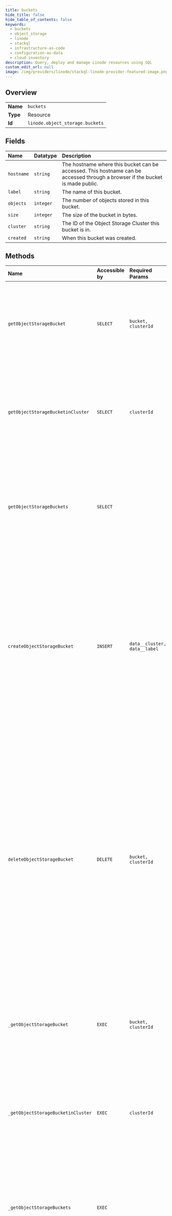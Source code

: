 ```yaml
---
title: buckets
hide_title: false
hide_table_of_contents: false
keywords:
  - buckets
  - object_storage
  - linode    
  - stackql
  - infrastructure-as-code
  - configuration-as-data
  - cloud inventory
description: Query, deploy and manage Linode resources using SQL
custom_edit_url: null
image: /img/providers/linode/stackql-linode-provider-featured-image.png
---
```

  
    

## Overview
<table><tbody>
<tr><td><b>Name</b></td><td><code>buckets</code></td></tr>
<tr><td><b>Type</b></td><td>Resource</td></tr>
<tr><td><b>Id</b></td><td><code>linode.object_storage.buckets</code></td></tr>
</tbody></table>

## Fields
| Name | Datatype | Description |
|:-----|:---------|:------------|
| `hostname` | `string` | The hostname where this bucket can be accessed. This hostname can be accessed through a browser if the bucket is made public.<br /> |
| `label` | `string` | The name of this bucket. |
| `objects` | `integer` | The number of objects stored in this bucket.<br /> |
| `size` | `integer` | The size of the bucket in bytes. |
| `cluster` | `string` | The ID of the Object Storage Cluster this bucket is in. |
| `created` | `string` | When this bucket was created. |
## Methods
| Name | Accessible by | Required Params | Description |
|:-----|:--------------|:----------------|:------------|
| `getObjectStorageBucket` | `SELECT` | `bucket, clusterId` | Returns a single Object Storage Bucket.<br /><br /><br />This endpoint is available for convenience. It is recommended that instead you<br />use the more [fully-featured S3 API](https://docs.ceph.com/en/latest/radosgw/s3/bucketops/#get-bucket) directly.<br /> |
| `getObjectStorageBucketinCluster` | `SELECT` | `clusterId` | Returns a list of Buckets in this cluster belonging to this Account.<br /><br /><br />This endpoint is available for convenience. It is recommended that instead you<br />use the more [fully-featured S3 API](https://docs.ceph.com/en/latest/radosgw/s3/bucketops/#get-bucket) directly.<br /> |
| `getObjectStorageBuckets` | `SELECT` |  | Returns a paginated list of all Object Storage Buckets that you own.<br /><br /><br />This endpoint is available for convenience. It is recommended that instead you<br />use the more [fully-featured S3 API](https://docs.ceph.com/en/latest/radosgw/s3/serviceops/#list-buckets) directly.<br /> |
| `createObjectStorageBucket` | `INSERT` | `data__cluster, data__label` | Creates an Object Storage Bucket in the specified cluster.<br /><br />Accounts with negative balances cannot access this command.<br /><br />If the bucket already exists and is owned by you, this endpoint returns a `200` response with that bucket as if it had just been created.<br /><br />This endpoint is available for convenience. It is recommended that instead you use the more [fully-featured S3 API](https://docs.ceph.com/en/latest/radosgw/s3/bucketops/#put-bucket) directly.<br /> |
| `deleteObjectStorageBucket` | `DELETE` | `bucket, clusterId` | Removes a single bucket.<br /><br />Bucket objects must be removed prior to removing the bucket. While buckets containing objects _may_ be<br />deleted using the [s3cmd command-line tool](/docs/products/storage/object-storage/guides/s3cmd/#delete-a-bucket), such operations<br />can fail if the bucket contains too many objects. The recommended<br />way to empty large buckets is to use the [S3 API to configure lifecycle policies](https://docs.ceph.com/en/latest/radosgw/bucketpolicy/#) that<br />remove all objects, then delete the bucket.<br /><br />This endpoint is available for convenience. It is recommended that instead you<br />use the more [fully-featured S3 API](https://docs.ceph.com/en/latest/radosgw/s3/bucketops/#delete-bucket) directly.<br /> |
| `_getObjectStorageBucket` | `EXEC` | `bucket, clusterId` | Returns a single Object Storage Bucket.<br /><br /><br />This endpoint is available for convenience. It is recommended that instead you<br />use the more [fully-featured S3 API](https://docs.ceph.com/en/latest/radosgw/s3/bucketops/#get-bucket) directly.<br /> |
| `_getObjectStorageBucketinCluster` | `EXEC` | `clusterId` | Returns a list of Buckets in this cluster belonging to this Account.<br /><br /><br />This endpoint is available for convenience. It is recommended that instead you<br />use the more [fully-featured S3 API](https://docs.ceph.com/en/latest/radosgw/s3/bucketops/#get-bucket) directly.<br /> |
| `_getObjectStorageBuckets` | `EXEC` |  | Returns a paginated list of all Object Storage Buckets that you own.<br /><br /><br />This endpoint is available for convenience. It is recommended that instead you<br />use the more [fully-featured S3 API](https://docs.ceph.com/en/latest/radosgw/s3/serviceops/#list-buckets) directly.<br /> |
| `_viewObjectStorageBucketACL` | `EXEC` | `bucket, clusterId` | View an Object's configured Access Control List (ACL) in this Object Storage bucket.<br />ACLs define who can access your buckets and objects and specify the level of access<br />granted to those users.<br /><br /><br />This endpoint is available for convenience. It is recommended that instead you<br />use the more [fully-featured S3 API](https://docs.ceph.com/en/latest/radosgw/s3/objectops/#get-object-acl) directly.<br /> |
| `modifyObjectStorageBucketAccess` | `EXEC` | `bucket, clusterId` | Allows changing basic Cross-origin Resource Sharing (CORS) and Access Control Level (ACL) settings.<br />Only allows enabling/disabling CORS for all origins, and/or setting canned ACLs.<br /><br /><br />For more fine-grained control of both systems, please use the more [fully-featured S3 API](https://docs.ceph.com/en/latest/radosgw/s3/bucketops/#put-bucket-acl) directly.<br /> |
| `updateObjectStorageBucketACL` | `EXEC` | `bucket, clusterId, data__acl, data__name` | Update an Object's configured Access Control List (ACL) in this Object Storage bucket.<br />ACLs define who can access your buckets and objects and specify the level of access<br />granted to those users.<br /><br /><br />This endpoint is available for convenience. It is recommended that instead you<br />use the more [fully-featured S3 API](https://docs.ceph.com/en/latest/radosgw/s3/objectops/#set-object-acl) directly.<br /> |
| `updateObjectStorageBucketAccess` | `EXEC` | `bucket, clusterId` | Allows changing basic Cross-origin Resource Sharing (CORS) and Access Control Level (ACL) settings.<br />Only allows enabling/disabling CORS for all origins, and/or setting canned ACLs.<br /><br /><br />For more fine-grained control of both systems, please use the more [fully-featured S3 API](https://docs.ceph.com/en/latest/radosgw/s3/bucketops/#put-bucket-acl) directly.<br /> |
| `viewObjectStorageBucketACL` | `EXEC` | `bucket, clusterId` | View an Object's configured Access Control List (ACL) in this Object Storage bucket.<br />ACLs define who can access your buckets and objects and specify the level of access<br />granted to those users.<br /><br /><br />This endpoint is available for convenience. It is recommended that instead you<br />use the more [fully-featured S3 API](https://docs.ceph.com/en/latest/radosgw/s3/objectops/#get-object-acl) directly.<br /> |
